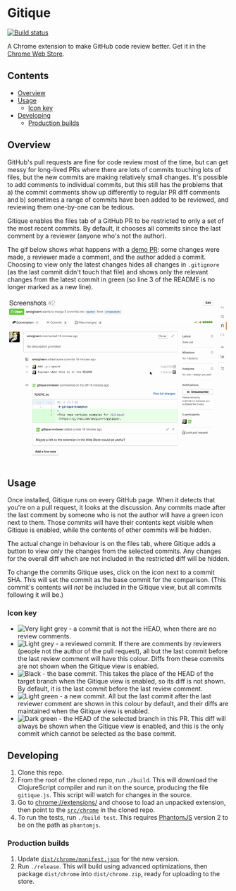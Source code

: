 # Gitique

[![Build status](https://travis-ci.org/smcgivern/gitique.svg?branch=master)][travis]

A Chrome extension to make GitHub code review better. Get it in the
[Chrome Web Store][webstore].

## Contents

* [Overview](#overview)
* [Usage](#usage)
  * [Icon key](#icon-key)
* [Developing](#developing)
  * [Production builds](#production-builds)

## Overview

GitHub's pull requests are fine for code review most of the time, but can get messy for
long-lived PRs where there are lots of commits touching lots of files, but the new commits
are making relatively small changes. It's possible to add comments to individual commits,
but this still has the problems that a) the commit comments show up differently to regular
PR diff comments and b) sometimes a range of commits have been added to be reviewed, and
reviewing them one-by-one can be tedious.

Gitique enables the files tab of a GitHub PR to be restricted to only a set of the most
recent commits. By default, it chooses all commits since the last comment by a reviewer
(anyone who's not the author).

The gif below shows what happens with a [demo PR][demo-pr]: some changes were made, a
reviewer made a comment, and the author added a commit. Choosing to view only the latest
changes hides all changes in `.gitignore` (as the last commit didn't touch that file) and
shows only the relevant changes from the latest commit in green (so line 3 of the README
is no longer marked as a new line).

[![Demo gif](/doc/demo.gif)][demo-pr]

## Usage

Once installed, Gitique runs on every GitHub page. When it detects that you're on a pull
request, it looks at the discussion. Any commits made after the last comment by someone
who is not the author will have a green icon next to them. Those commits will have their
contents kept visible when Gitique is enabled, while the contents of other commits will be
hidden.

The actual change in behaviour is on the files tab, where Gitique adds a button to view
only the changes from the selected commits. Any changes for the overall diff which are not
included in the restricted diff will be hidden.

To change the commits Gitique uses, click on the icon next to a commit SHA. This will set
the commit as the base commit for the comparison. (This commit's contents will _not_ be
included in the Gitique view, but all commits following it will be.)

### Icon key

* ![Very light grey](https://cdn.rawgit.com/smcgivern/gitique/v0.2.0-screenshots/doc/icons/default.svg) -
  a commit that is not the HEAD, when there are no review comments.
* ![Light grey](https://cdn.rawgit.com/smcgivern/gitique/v0.2.0-screenshots/doc/icons/reviewed.svg) -
  a reviewed commit. If there are comments by reviewers (people not the author of the pull
  request), all but the last commit before the last review comment will have this
  colour. Diffs from these commits are not shown when the Gitique view is enabled.
* ![Black](https://cdn.rawgit.com/smcgivern/gitique/v0.2.0-screenshots/doc/icons/base.svg) -
  the base commit. This takes the place of the HEAD of the target branch when the Gitique
  view is enabled, so its diff is not shown. By default, it is the last commit before the
  last review comment.
* ![Light green](https://cdn.rawgit.com/smcgivern/gitique/v0.2.0-screenshots/doc/icons/new.svg) -
  a new commit. All but the last commit after the last reviewer comment are shown in this
  colour by default, and their diffs are maintained when the Gitique view is enabled.
* ![Dark green](https://cdn.rawgit.com/smcgivern/gitique/v0.2.0-screenshots/doc/icons/head.svg) -
  the HEAD of the selected branch in this PR. This diff will always be shown when the
  Gitique view is enabled, and this is the only commit which cannot be selected as the
  base commit.

## Developing

1. Clone this repo.
2. From the root of the cloned repo, run `./build`. This will download the ClojureScript
   compiler and run it on the source, producing the file `gitique.js`. This script will
   watch for changes in the source.
3. Go to [chrome://extensions/](chrome://extensions/) and choose to load an unpacked
   extension, then point to the [`src/chrome`](src/chrome) in the cloned repo.
4. To run the tests, run `./build test`. This requires [PhantomJS](http://phantomjs.org/)
   version 2 to be on the path as `phantomjs`.

### Production builds

1. Update [`dist/chrome/manifest.json`](dist/chrome/manifest.json) for the new version.
2. Run `./release`. This will build using advanced optimizations, then package
   `dist/chrome` into `dist/chrome.zip`, ready for uploading to the store.


[travis]: https://travis-ci.org/smcgivern/gitique
[webstore]: https://chrome.google.com/webstore/detail/gitique/mmjofndmajimmdkeejmmlfljclmghomk
[demo-pr]: https://github.com/smcgivern/gitique-examples/pull/2
